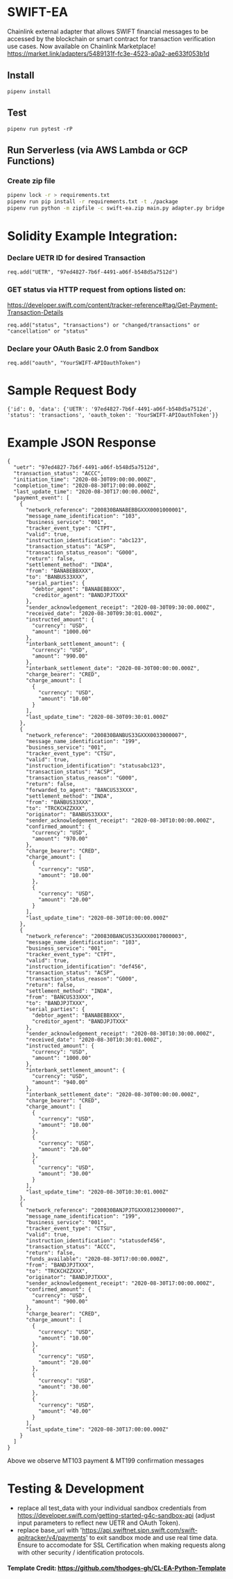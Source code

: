 # SWIFT-EA
Chainlink external adapter that allows SWIFT financial messages to be accessed by the blockchain or smart contract for transaction verification use cases.
Now available on Chainlink Marketplace! https://market.link/adapters/5489131f-fc3e-4523-a0a2-ae633f053b1d

## Install
```
pipenv install
```

## Test
```
pipenv run pytest -rP
```

## Run Serverless (via AWS Lambda or GCP Functions)
### Create zip file

```bash
pipenv lock -r > requirements.txt
pipenv run pip install -r requirements.txt -t ./package
pipenv run python -m zipfile -c swift-ea.zip main.py adapter.py bridge.py ./package/*
```

# Solidity Example Integration:
### Declare UETR ID for desired Transaction
```
req.add("UETR", "97ed4827-7b6f-4491-a06f-b548d5a7512d")
```

### GET status via HTTP request from options listed on: 
https://developer.swift.com/content/tracker-reference#tag/Get-Payment-Transaction-Details
```
req.add("status", "transactions") or "changed/transactions" or "cancellation" or "status"
```

### Declare your OAuth Basic 2.0 from Sandbox
```
req.add("oauth", "YourSWIFT-APIOauthToken")
```

# Sample Request Body
```
{'id': 0, 'data': {'UETR': '97ed4827-7b6f-4491-a06f-b548d5a7512d', 'status': 'transactions', 'oauth_token': 'YourSWIFT-APIOauthToken'}}
```

# Example JSON Response
```
{
  "uetr": "97ed4827-7b6f-4491-a06f-b548d5a7512d",
  "transaction_status": "ACCC",
  "initiation_time": "2020-08-30T09:00:00.000Z",
  "completion_time": "2020-08-30T17:00:00.000Z",
  "last_update_time": "2020-08-30T17:00:00.000Z",
  "payment_event": [
    {
      "network_reference": "200830BANABEBBGXXX0001000001",
      "message_name_identification": "103",
      "business_service": "001",
      "tracker_event_type": "CTPT",
      "valid": true,
      "instruction_identification": "abc123",
      "transaction_status": "ACSP",
      "transaction_status_reason": "G000",
      "return": false,
      "settlement_method": "INDA",
      "from": "BANABEBBXXX",
      "to": "BANBUS33XXX",
      "serial_parties": {
        "debtor_agent": "BANABEBBXXX",
        "creditor_agent": "BANDJPJTXXX"
      },
      "sender_acknowledgement_receipt": "2020-08-30T09:30:00.000Z",
      "received_date": "2020-08-30T09:30:01.000Z",
      "instructed_amount": {
        "currency": "USD",
        "amount": "1000.00"
      },
      "interbank_settlement_amount": {
        "currency": "USD",
        "amount": "990.00"
      },
      "interbank_settlement_date": "2020-08-30T00:00:00.000Z",
      "charge_bearer": "CRED",
      "charge_amount": [
        {
          "currency": "USD",
          "amount": "10.00"
        }
      ],
      "last_update_time": "2020-08-30T09:30:01.000Z"
    },
    {
      "network_reference": "200830BANBUS33GXXX0033000007",
      "message_name_identification": "199",
      "business_service": "001",
      "tracker_event_type": "CTSU",
      "valid": true,
      "instruction_identification": "statusabc123",
      "transaction_status": "ACSP",
      "transaction_status_reason": "G000",
      "return": false,
      "forwarded_to_agent": "BANCUS33XXX",
      "settlement_method": "INDA",
      "from": "BANBUS33XXX",
      "to": "TRCKCHZZXXX",
      "originator": "BANBUS33XXX",
      "sender_acknowledgement_receipt": "2020-08-30T10:00:00.000Z",
      "confirmed_amount": {
        "currency": "USD",
        "amount": "970.00"
      },
      "charge_bearer": "CRED",
      "charge_amount": [
        {
          "currency": "USD",
          "amount": "10.00"
        },
        {
          "currency": "USD",
          "amount": "20.00"
        }
      ],
      "last_update_time": "2020-08-30T10:00:00.000Z"
    },
    {
      "network_reference": "200830BANCUS33GXXX0017000003",
      "message_name_identification": "103",
      "business_service": "001",
      "tracker_event_type": "CTPT",
      "valid": true,
      "instruction_identification": "def456",
      "transaction_status": "ACSP",
      "transaction_status_reason": "G000",
      "return": false,
      "settlement_method": "INDA",
      "from": "BANCUS33XXX",
      "to": "BANDJPJTXXX",
      "serial_parties": {
        "debtor_agent": "BANABEBBXXX",
        "creditor_agent": "BANDJPJTXXX"
      },
      "sender_acknowledgement_receipt": "2020-08-30T10:30:00.000Z",
      "received_date": "2020-08-30T10:30:01.000Z",
      "instructed_amount": {
        "currency": "USD",
        "amount": "1000.00"
      },
      "interbank_settlement_amount": {
        "currency": "USD",
        "amount": "940.00"
      },
      "interbank_settlement_date": "2020-08-30T00:00:00.000Z",
      "charge_bearer": "CRED",
      "charge_amount": [
        {
          "currency": "USD",
          "amount": "10.00"
        },
        {
          "currency": "USD",
          "amount": "20.00"
        },
        {
          "currency": "USD",
          "amount": "30.00"
        }
      ],
      "last_update_time": "2020-08-30T10:30:01.000Z"
    },
    {
      "network_reference": "200830BANJPJTGXXX0123000007",
      "message_name_identification": "199",
      "business_service": "001",
      "tracker_event_type": "CTSU",
      "valid": true,
      "instruction_identification": "statusdef456",
      "transaction_status": "ACCC",
      "return": false,
      "funds_available": "2020-08-30T17:00:00.000Z",
      "from": "BANDJPJTXXX",
      "to": "TRCKCHZZXXX",
      "originator": "BANDJPJTXXX",
      "sender_acknowledgement_receipt": "2020-08-30T17:00:00.000Z",
      "confirmed_amount": {
        "currency": "USD",
        "amount": "900.00"
      },
      "charge_bearer": "CRED",
      "charge_amount": [
        {
          "currency": "USD",
          "amount": "10.00"
        },
        {
          "currency": "USD",
          "amount": "20.00"
        },
        {
          "currency": "USD",
          "amount": "30.00"
        },
        {
          "currency": "USD",
          "amount": "40.00"
        }
      ],
      "last_update_time": "2020-08-30T17:00:00.000Z"
    }
  ]
}
```
Above we observe MT103 payment & MT199 confirmation messages

# Testing & Development

* replace all test_data with your individual sandbox credentials from https://developer.swift.com/getting-started-g4c-sandbox-api (adjust input parameters to reflect new UETR and OAuth Token).
* replace base_url with 'https://api.swiftnet.sipn.swift.com/swift-apitracker/v4/payments' to exit sandbox mode and use real time data. Ensure to accomodate for SSL Certification when making requests along with other security / identification protocols.



#### Template Credit: https://github.com/thodges-gh/CL-EA-Python-Template
